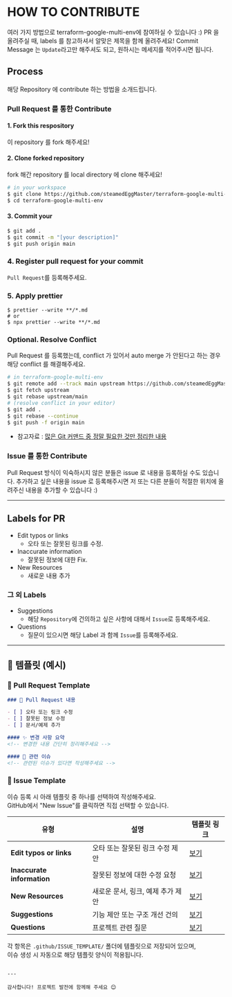 # HOW TO CONTRIBUTE

여러 가지 방법으로 terraform-google-multi-env에 참여하실 수 있습니다 :)
PR 을 올려주실 때, labels 를 참고하셔서 알맞은 제목을 함께 올려주세요!
Commit Message 는 `Update`라고만 해주셔도 되고, 원하시는 메세지를 적어주시면 됩니다.

## Process

해당 Repository 에 contribute 하는 방법을 소개드립니다.

### Pull Request 를 통한 Contribute

#### 1. Fork this respository

이 repository 를 fork 해주세요!

#### 2. Clone forked repository

fork 해간 repository 를 local directory 에 clone 해주세요!

```bash
# in your workspace
$ git clone https://github.com/steamedEggMaster/terraform-google-multi-env.git
$ cd terraform-google-multi-env
```

#### 3. Commit your

```bash
$ git add .
$ git commit -m "[your description]"
$ git push origin main
```

### 4. Register pull request for your commit

`Pull Request`를 등록해주세요.

### 5. Apply prettier

```
$ prettier --write **/*.md
# or
$ npx prettier --write **/*.md
```

### Optional. Resolve Conflict

Pull Request 를 등록했는데, conflict 가 있어서 auto merge 가 안된다고 하는 경우 해당 conflict 를 해결해주세요.

```bash
# in terraform-google-multi-env
$ git remote add --track main upstream https://github.com/steamedEggMaster/terraform-google-multi-env.git
$ git fetch upstream
$ git rebase upstream/main
# (resolve conflict in your editor)
$ git add .
$ git rebase --continue
$ git push -f origin main
```

- 참고자료 : [많은 Git 커맨드 중 정말 필요한 것만 정리한 내용](https://github.com/JaeYeopHan/Minimal_Git_command)

### Issue 를 통한 Contribute

Pull Request 방식이 익숙하시지 않은 분들은 issue 로 내용을 등록하실 수도 있습니다. 추가하고 싶은 내용을 issue 로 등록해주시면 저 또는 다른 분들이 적절한 위치에 올려주신 내용을 추가할 수 있습니다 :)

---

## Labels for PR

- Edit typos or links
  - 오타 또는 잘못된 링크를 수정.
- Inaccurate information
  - 잘못된 정보에 대한 Fix.
- New Resources
  - 새로운 내용 추가

### 그 외 Labels

- Suggestions
  - 해당 `Repository`에 건의하고 싶은 사항에 대해서 `Issue`로 등록해주세요.
- Questions
  - 질문이 있으시면 해당 Label 과 함께 `Issue`를 등록해주세요.

---

## 📝 템플릿 (예시)

### 📌 Pull Request Template
```md
### 📌 Pull Request 내용

- [ ] 오타 또는 링크 수정
- [ ] 잘못된 정보 수정
- [ ] 문서/예제 추가

#### ✨ 변경 사항 요약
<!-- 변경한 내용 간단히 정리해주세요 -->

#### 📎 관련 이슈
<!-- 관련된 이슈가 있다면 작성해주세요 -->
```

### 📌 Issue Template
이슈 등록 시 아래 템플릿 중 하나를 선택하여 작성해주세요.  
GitHub에서 "New Issue"를 클릭하면 직접 선택할 수 있습니다.


| 유형 | 설명 | 템플릿 링크 |
|------|------|-------------|
| **Edit typos or links** | 오타 또는 잘못된 링크 수정 제안 | [보기](https://github.com/steamedEggMaster/terraform-google-multi-env/blob/main/.github/ISSUE_TEMPLATE/typo-or-link.md) |
| **Inaccurate information** | 잘못된 정보에 대한 수정 요청 | [보기](https://github.com/steamedEggMaster/terraform-google-multi-env/blob/main/.github/ISSUE_TEMPLATE/inaccurate-info.md) |
| **New Resources** | 새로운 문서, 링크, 예제 추가 제안 | [보기](https://github.com/steamedEggMaster/terraform-google-multi-env/blob/main/.github/ISSUE_TEMPLATE/new-resource.md) |
| **Suggestions** | 기능 제안 또는 구조 개선 건의 | [보기](https://github.com/steamedEggMaster/terraform-google-multi-env/blob/main/.github/ISSUE_TEMPLATE/suggestion.md) |
| **Questions** | 프로젝트 관련 질문 | [보기](https://github.com/steamedEggMaster/terraform-google-multi-env/blob/main/.github/ISSUE_TEMPLATE/question.md) |

각 항목은 `.github/ISSUE_TEMPLATE/` 폴더에 템플릿으로 저장되어 있으며,  
이슈 생성 시 자동으로 해당 템플릿 양식이 적용됩니다.
```

---

감사합니다! 프로젝트 발전에 함께해 주세요 😊